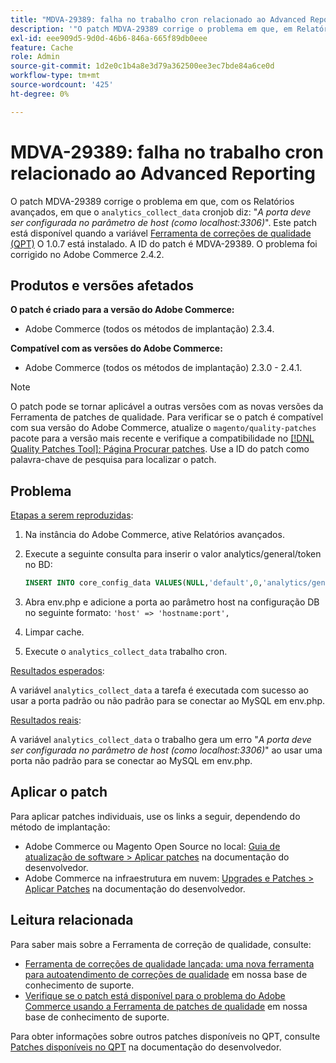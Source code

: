 ```yaml
---
title: "MDVA-29389: falha no trabalho cron relacionado ao Advanced Reporting"
description: '"O patch MDVA-29389 corrige o problema em que, em Relatórios avançados, onde o cronjob "analytics_collect_data" diz: "*A porta deve ser configurada no parâmetro de host (como localhost:3306)*". Este patch está disponível quando a [Ferramenta de correções de qualidade (QPT)](/help/announcements/adobe-commerce-announcements/magento-quality-patches-released-new-tool-to-self-serve-quality-patches.md) 1.0.7 está instalada. A ID do patch é MDVA-29389. O problema foi corrigido no Adobe Commerce 2.4.2.'''
exl-id: eee909d5-9d0d-46b6-846a-665f89db0eee
feature: Cache
role: Admin
source-git-commit: 1d2e0c1b4a8e3d79a362500ee3ec7bde84a6ce0d
workflow-type: tm+mt
source-wordcount: '425'
ht-degree: 0%

---
```


# MDVA-29389: falha no trabalho cron relacionado ao Advanced Reporting

O patch MDVA-29389 corrige o problema em que, com os Relatórios avançados, em que o `analytics_collect_data` cronjob diz: &quot;*A porta deve ser configurada no parâmetro de host (como localhost:3306)*&quot;. Este patch está disponível quando a variável [Ferramenta de correções de qualidade (QPT)](/help/announcements/adobe-commerce-announcements/magento-quality-patches-released-new-tool-to-self-serve-quality-patches.md) O 1.0.7 está instalado. A ID do patch é MDVA-29389. O problema foi corrigido no Adobe Commerce 2.4.2.

## Produtos e versões afetados

**O patch é criado para a versão do Adobe Commerce:**

* Adobe Commerce (todos os métodos de implantação) 2.3.4.

**Compatível com as versões do Adobe Commerce:**

* Adobe Commerce (todos os métodos de implantação) 2.3.0 - 2.4.1.

>[!NOTE]
>
>O patch pode se tornar aplicável a outras versões com as novas versões da Ferramenta de patches de qualidade. Para verificar se o patch é compatível com sua versão do Adobe Commerce, atualize o `magento/quality-patches` pacote para a versão mais recente e verifique a compatibilidade no [[!DNL Quality Patches Tool]: Página Procurar patches](https://devdocs.magento.com/quality-patches/tool.html#patch-grid). Use a ID do patch como palavra-chave de pesquisa para localizar o patch.

## Problema

<u>Etapas a serem reproduzidas</u>:

1. Na instância do Adobe Commerce, ative Relatórios avançados.
1. Execute a seguinte consulta para inserir o valor analytics/general/token no BD:

   ```sql
   INSERT INTO core_config_data VALUES(NULL,'default',0,'analytics/general/token','ABCDE',now());
   ```

1. Abra env.php e adicione a porta ao parâmetro host na configuração DB no seguinte formato: `'host' => 'hostname:port',`
1. Limpar cache.
1. Execute o `analytics_collect_data` trabalho cron.

<u>Resultados esperados</u>:

A variável `analytics_collect_data` a tarefa é executada com sucesso ao usar a porta padrão ou não padrão para se conectar ao MySQL em env.php.

<u>Resultados reais</u>:

A variável `analytics_collect_data` o trabalho gera um erro &quot;*A porta deve ser configurada no parâmetro de host (como localhost:3306)*&quot; ao usar uma porta não padrão para se conectar ao MySQL em env.php.

## Aplicar o patch

Para aplicar patches individuais, use os links a seguir, dependendo do método de implantação:

* Adobe Commerce ou Magento Open Source no local: [Guia de atualização de software > Aplicar patches](https://devdocs.magento.com/guides/v2.4/comp-mgr/patching/mqp.html) na documentação do desenvolvedor.
* Adobe Commerce na infraestrutura em nuvem: [Upgrades e Patches > Aplicar Patches](https://devdocs.magento.com/cloud/project/project-patch.html) na documentação do desenvolvedor.

## Leitura relacionada

Para saber mais sobre a Ferramenta de correção de qualidade, consulte:

* [Ferramenta de correções de qualidade lançada: uma nova ferramenta para autoatendimento de correções de qualidade](/help/announcements/adobe-commerce-announcements/magento-quality-patches-released-new-tool-to-self-serve-quality-patches.md) em nossa base de conhecimento de suporte.
* [Verifique se o patch está disponível para o problema do Adobe Commerce usando a Ferramenta de patches de qualidade](/help/support-tools/patches-available-in-qpt-tool/check-patch-for-magento-issue-with-magento-quality-patches.md) em nossa base de conhecimento de suporte.

Para obter informações sobre outros patches disponíveis no QPT, consulte [Patches disponíveis no QPT](https://devdocs.magento.com/quality-patches/tool.html#patch-grid) na documentação do desenvolvedor.
